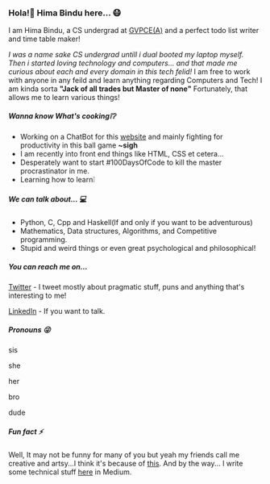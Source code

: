 <!--
**himabindu-run/himabindu-run** is a ✨ _special_ ✨ repository because its `README.md` (this file) appears on your GitHub profile.

Here are some ideas to get you started:

- 🔭 I’m currently working on ...
- 🌱 I’m currently learning ...
- 👯 I’m looking to collaborate on ...
- 🤔 I’m looking for help with ...
- 💬 Ask me about ...
- 📫 How to reach me: ...
- 😄 Pronouns: ...
- ⚡ Fun fact: ...
-->
### Hola!:wave: Hima Bindu here...  :mask:
I am Hima Bindu, a CS undergrad at [GVPCE(A)](http://gvpce.ac.in/index1.html) and a perfect todo list writer and time table maker!

*I was a name sake CS undergrad untill i dual booted my laptop myself. Then i started loving technology and computers... and that made me curious about each and every domain in this tech felid!*
I am free to work with anyone in any feild and learn anything regarding Computers and Tech!
I am kinda sorta **"Jack of all trades but Master of none"**
Fortunately, that allows me to learn various things!

##### Wanna know What's cooking:grey_exclamation::grey_question:

- Working on a ChatBot for this [website](wtef.talentsprint.com) and mainly fighting for productivity in this ball game **~sigh**
- I am recently into front end things like HTML, CSS et cetera...
- Desperately want to start #100DaysOfCode to kill the master procrastinator in me.
- Learning how to learn:grey_exclamation:

##### We can talk about... :computer: 
- Python, C, Cpp and Haskell(If and only if  you want to be adventurous)
- Mathematics, Data structures, Algorithms, and Competitive programming.
- Stupid and weird things or even great psychological and philosophical!

##### You can reach me on...
[Twitter](https://twitter.com/BinduTenneti) - I tweet mostly about pragmatic stuff, puns and anything that's interesting to me!

[LinkedIn](https://www.linkedin.com/in/hima-bindu-002a45194/) - If you want to talk.

##### Pronouns :stuck_out_tongue_winking_eye:
sis 

she

her

bro

dude

##### Fun fact :zap:
Well, It may not be funny for many of you but yeah my friends call me creative and artsy...I think it's because of [this](https://www.instagram.com/an_artsy_pion/).
And by the way... I write some technical stuff [here](https://medium.com/@b.i.n.d.o) in Medium.
